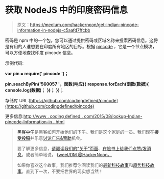 # 获取 NodeJS 中的印度密码信息

> 原文：<https://medium.com/hackernoon/get-indian-pincode-information-in-nodejs-c5aafd7ffcbb>

密码是 npm 中的一个包，您可以通过提供密码或区域名称来搜索密码信息。这将是有用的人谁想要在印度所有地区的目标。根据 [pincode](https://www.npmjs.com/package/pincode) ，它是一个节点模块，可以方便地查找印度 pincode 信息。

示例代码:

**var pin = require(' pincode ')；**

**pin.seachByPin('560057 '，函数(响应){**
**response.forEach(函数(数据){**
**console.log(数据)；**
**})；**
**})；**

存储库 URL:[https://github.com/codingdefined/pincode](https://github.com/codingdefined/pincode)

更多信息:[http://www . coding defined . com/2015/08/lookup-Indian-pincode-Information-in . html](http://www.codingdefined.com/2015/08/lookup-indian-pincode-information-in.html)

> [黑客中午](http://bit.ly/Hackernoon)是黑客如何开始他们的下午。我们是这个家庭的一员。我们现在[接受投稿](http://bit.ly/hackernoonsubmission)并乐意[讨论广告&赞助](mailto:partners@amipublications.com)机会。
> 
> 要了解更多信息，[请阅读我们的“关于”页面](https://goo.gl/4ofytp)、[在脸书上给我们点赞/发消息](http://bit.ly/HackernoonFB)，或者简单地说， [tweet/DM @HackerNoon。](https://goo.gl/k7XYbx)
> 
> 如果你喜欢这个故事，我们推荐你阅读我们的[最新科技故事](http://bit.ly/hackernoonlatestt)和[趋势科技故事](https://hackernoon.com/trending)。直到下一次，不要把世界的现实想当然！